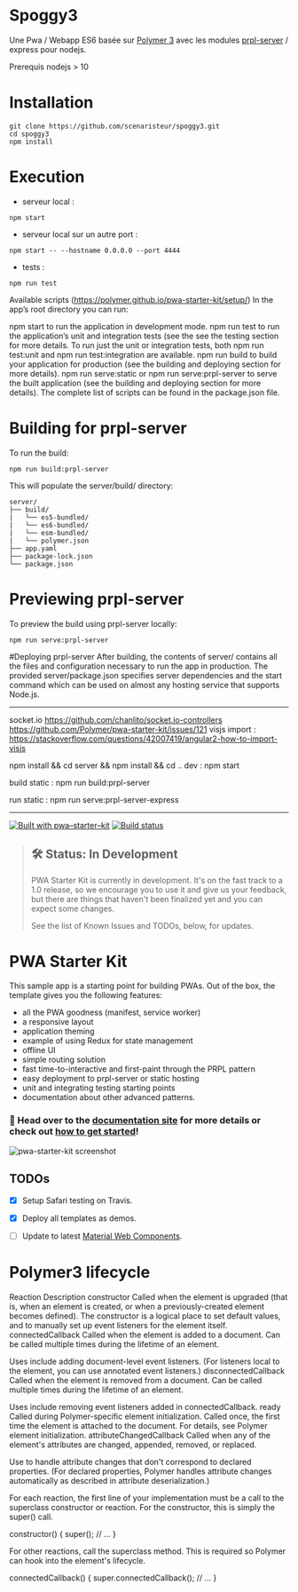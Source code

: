 
# Spoggy3
Une Pwa / Webapp ES6 basée sur [Polymer 3](https://www.polymer-project.org/3.0/docs/devguide/feature-overview) avec les modules [prpl-server](https://github.com/Polymer/prpl-server) / express pour nodejs.


Prerequis nodejs > 10
# Installation

```
git clone https://github.com/scenaristeur/spoggy3.git
cd spoggy3
npm install
```

# Execution
- serveur local :
```
npm start
```
- serveur local sur un autre port :
```
npm start -- --hostname 0.0.0.0 --port 4444
```
- tests :
```
npm run test
```

Available scripts (https://polymer.github.io/pwa-starter-kit/setup/)
In the app’s root directory you can run:

npm start to run the application in development mode.
npm run test to run the application’s unit and integration tests (see the see the testing section for more details. To run just the unit or integration tests, both npm run test:unit and npm run test:integration are available.
npm run build to build your application for production (see the building and deploying section for more details).
npm run serve:static or npm run serve:prpl-server to serve the built application (see the building and deploying section for more details).
The complete list of scripts can be found in the package.json file.



# Building for prpl-server
To run the build:
```
npm run build:prpl-server
```
This will populate the server/build/ directory:

```
server/
├── build/
|   └── es5-bundled/
|   └── es6-bundled/
|   └── esm-bundled/
|   └── polymer.json
├── app.yaml
├── package-lock.json
└── package.json
```

# Previewing prpl-server
To preview the build using prpl-server locally:
```
npm run serve:prpl-server
```
#Deploying prpl-server
After building, the contents of server/ contains all the files and configuration necessary to run the app in production. The provided server/package.json specifies server dependencies and the start command which can be used on almost any hosting service that supports Node.js.

--------------------
socket.io https://github.com/chanlito/socket.io-controllers
https://github.com/Polymer/pwa-starter-kit/issues/121
visjs import : https://stackoverflow.com/questions/42007419/angular2-how-to-import-visjs

npm install && cd server && npm install && cd ..
dev : npm start

build static : npm run build:prpl-server

run static : npm run serve:prpl-server-express

------------------

[![Built with pwa–starter–kit](https://img.shields.io/badge/built_with-pwa–starter–kit_-blue.svg)](https://github.com/Polymer/pwa-starter-kit "Built with pwa–starter–kit")
[![Build status](https://api.travis-ci.org/Polymer/pwa-starter-kit.svg?branch=master)](https://travis-ci.org/Polymer/pwa-starter-kit)

> ## 🛠 Status: In Development
> PWA Starter Kit is currently in development. It's on the fast track to a 1.0 release, so we encourage you to use it and give us your feedback, but there are things that haven't been finalized yet and you can expect some changes.
>
> See the list of Known Issues and TODOs, below, for updates.

# PWA Starter Kit

This sample app is a starting point for building PWAs. Out of the box, the template
gives you the following features:
- all the PWA goodness (manifest, service worker)
- a responsive layout
- application theming
- example of using Redux for state management
- offline UI
- simple routing solution
- fast time-to-interactive and first-paint through the PRPL pattern
- easy deployment to prpl-server or static hosting
- unit and integrating testing starting points
- documentation about other advanced patterns.

### 📖 Head over to the [documentation site](https://polymer.github.io/pwa-starter-kit/) for more details or check out [how to get started](https://polymer.github.io/pwa-starter-kit/setup/)!

![pwa-starter-kit screenshot](https://user-images.githubusercontent.com/1369170/39715580-a1be5126-51e2-11e8-8440-96b07be03a3c.png)

## TODOs

- [x] Setup Safari testing on Travis.
- [x] Deploy all templates as demos.
- [ ] Update to latest [Material Web Components](https://github.com/material-components/material-components-web-components).


# Polymer3 lifecycle

Reaction 	Description
constructor 	Called when the element is upgraded (that is, when an element is created, or when a previously-created element becomes defined). The constructor is a logical place to set default values, and to manually set up event listeners for the element itself.
connectedCallback 	Called when the element is added to a document. Can be called multiple times during the lifetime of an element.

Uses include adding document-level event listeners. (For listeners local to the element, you can use annotated event listeners.)
disconnectedCallback 	Called when the element is removed from a document. Can be called multiple times during the lifetime of an element.

Uses include removing event listeners added in connectedCallback.
ready 	Called during Polymer-specific element initialization. Called once, the first time the element is attached to the document. For details, see Polymer element initialization.
attributeChangedCallback 	Called when any of the element's attributes are changed, appended, removed, or replaced.

Use to handle attribute changes that don't correspond to declared properties. (For declared properties, Polymer handles attribute changes automatically as described in attribute deserialization.)

For each reaction, the first line of your implementation must be a call to the superclass constructor or reaction. For the constructor, this is simply the super() call.

constructor() {
  super();
  // …
}

For other reactions, call the superclass method. This is required so Polymer can hook into the element's lifecycle.

connectedCallback() {
  super.connectedCallback();
  // …
}
